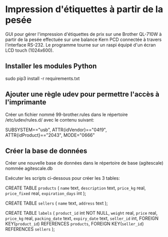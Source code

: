 # Impression d'étiquettes à partir de la pesée

GUI pour gérer l'impression d'étiquettes de prix sur une Brother QL-710W à partir de la pesée effectuée sur une balance Kern PCD connectée à travers l'interface RS-232.
Le programme tourne sur un raspi équipé d'un écran LCD touch (1024x600).

## Installer les modules Python

sudo pip3 install -r requirements.txt

## Ajouter une règle udev pour permettre l'accès à l'imprimante

Créer un fichier nommé 99-brother.rules dans le répertoire /etc/udev/rules.d/ avec le contenu suivant:

SUBSYSTEM=="usb", ATTR{idVendor}=="04f9", ATTR{idProduct}=="2043", MODE="0666"

## Créer la base de données

Créer une nouvelle base de données dans le répertoire de base (agitescale) nommée agitescale.db

Exécuter les scripts ci-dessous pour créer les 3 tables:


CREATE TABLE `products` (
	`name`	text,
	`description`	text,
	`price_kg`	real,
	`price_fixed`	real,
	`expiration_days`	int
);

CREATE TABLE `sellers` (
	`name`	text,
	`address`	text
);

CREATE TABLE `labels` (
	`product_id`	int NOT NULL,
	`weight`	real,
	`price`	real,
	`price_kg`	real,
	`packing_date`	text,
	`expiry_date`	text,
	`seller_id`	int,
	FOREIGN KEY(`product_id`) REFERENCES `products`,
	FOREIGN KEY(`seller_id`) REFERENCES `sellers`
);

